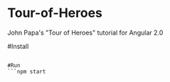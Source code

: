 # Tour-of-Heroes
John Papa's "Tour of Heroes" tutorial for Angular 2.0

#Install
```npm install

#Run
```npm start
